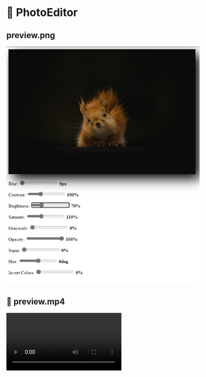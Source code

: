 # 🌌 PhotoEditor

## preview.png

![preview](preview.png)

## 🎥 preview.mp4

<video src="preview.mp4">